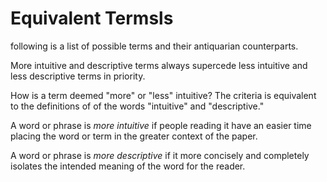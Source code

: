 # Equivalent Termsls

following is a list of possible terms and their antiquarian counterparts.

More intuitive and descriptive terms always supercede less intuitive and less descriptive terms in priority.

How is a term deemed "more" or "less" intuitive?
The criteria is equivalent to the definitions of of the words "intuitive" and "descriptive."

A word or phrase is *more  intuitive* if people reading it have an easier time placing the word or term in the greater context of the paper.

A word or phrase is *more descriptive* if it more concisely and completely isolates the intended meaning of the word for the reader.

